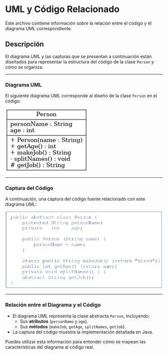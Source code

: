 # UML y Código Relacionado

Este archivo contiene información sobre la relación entre el código y el diagrama UML correspondiente.

## **Descripción**

El diagrama UML y las capturas que se presentan a continuación están diseñados para representar la estructura del código de la clase `Person` y cómo se organiza.

---

### **Diagrama UML**

El siguiente diagrama UML corresponde al diseño de la clase `Person` en el código:

![UML - Clase Person](./UML_Person_Class_Simple.png)

---

### **Captura del Código**

A continuación, una captura del código fuente relacionado con este diagrama UML:

![Captura del Código](./Captura.png)

---

### **Relación entre el Diagrama y el Código**

- El diagrama UML representa la clase abstracta `Person`, incluyendo:
  - Sus **atributos** (`personName` y `age`).
  - Sus **métodos** (`makeJob`, `getAge`, `splitNames`, `getJob`).
- La captura del código muestra la implementación detallada en Java.

Puedes utilizar esta información para entender cómo se mapean las características del diagrama al código real.
